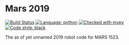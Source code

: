 # Mars 2019

[![Build Status](https://travis-ci.org/Mars1523/Mars2019.svg?branch=master)](https://travis-ci.org/Mars1523/Mars2019)
[![Language: python](https://img.shields.io/badge/Language-Python-3572a5.svg)](https://www.python.org/)
[![Checked with mypy](https://img.shields.io/badge/mypy-checked-2a6db2.svg)](http://mypy-lang.org/)
[![Code style: black](https://img.shields.io/badge/code%20style-black-000000.svg)](https://github.com/ambv/black)

The as of yet unnamed 2019 robot code for MARS 1523.